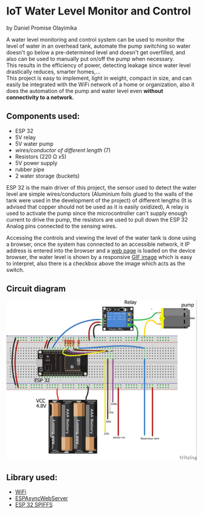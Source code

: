 # IoT Water Level Monitor and Control
by Daniel Promise Olayimika  

A water level monitoring and control system can be used to monitor the level of water in an overhead tank, automate the pump switching so water doesn't go below a pre-determined level and doesn't get overfilled, and also can be used to manually put on/off the pump when necessary.  
This results in the efficiency of power, detecting leakage since water level drastically reduces, smarter homes,...  
This project is easy to implement, light in weight, compact in size, and can easily be integrated with the WiFi network of a home or organization, also it does the automation of the pump and water level even **without connectivity to a network.**

## Components used:
* ESP 32
* 5V relay
* 5V water pump
* _wires/conductor of different length_ (7)
* Resistors (220 Ω x5)
* 5V power supply
* rubber pipe
* 2 water storage (buckets)

ESP 32 is the main driver of this project, the sensor used to detect the water level are simple wires/conductors (Aluminium foils glued to the walls of the tank were used in the development of the project) of different lengths (It is advised that copper should not be used as it is easily oxidized), A relay is used to activate the pump since the microcontroller can't supply enough current to drive the pump, the resistors are used to pull down the ESP 32 Analog pins connected to the sensing wires.  

Accessing the controls and viewing the level of the water tank is done using a browser, once the system has connected to an accessible network, it IP address is entered into the browser and a [web page](data/index.html) is loaded on the device browser, the water level is shown by a responsive [GIF image](data/) which is easy to interpret, also there is a checkbox above the image which acts as the switch.

## Circuit diagram
![schematics](resources/Fritzing%20schematics_bb.jpg)

## Library used:
* [WiFi](https://github.com/arduino-libraries/WiFi)
* [ESPAsyncWebServer](https://github.com/me-no-dev/ESPAsyncWebServer)
* [ESP 32 SPIFFS](https://github.com/espressif/arduino-esp32/tree/master/libraries/SPIFFS)
